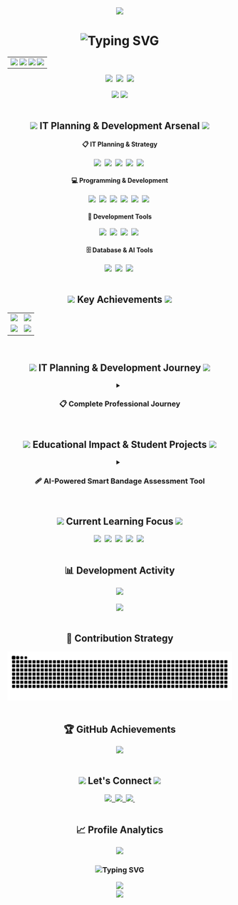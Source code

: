 <!--Header Section-->
<div align="center">
  <img src="https://capsule-render.vercel.app/api?type=waving&color=0:00D4FF,50:090979,100:020024&height=320&section=header&text=Sunwook%20Lee%20📋&fontSize=75&fontColor=ffffff&animation=twinkling&fontAlignY=38&stroke=ffffff&strokeWidth=1&desc=🌟%20Innovation%20Through%20Strategy%20🌟&descSize=18&descAlignY=62" />
</div>

<!--Introduction-->
<div align="center">
  <h1>
  <img src="https://readme-typing-svg.herokuapp.com?font=Comfortaa&weight=700&size=34&pause=1000&color=00D9FF&center=true&vCenter=true&multiline=true&width=800&height=100&lines=💡+IT+Strategic+Planner+%26+Developer;✨+Turning+Vision+into+Reality" alt="Typing SVG" />
  </h1>
  
<table>
  <tr>
    <td align="center">
      <img src="https://img.shields.io/badge/📋_IT_Strategy_Planner-00D4FF?style=for-the-badge&logoColor=ffffff&labelColor=090979" />
      <img src="https://img.shields.io/badge/🤖_AI_Developer-090979?style=for-the-badge&logoColor=ffffff&labelColor=4A90E2" />
      <img src="https://img.shields.io/badge/📚_Tech_Educator-4A90E2?style=for-the-badge&logoColor=ffffff&labelColor=00D4FF" />
      <img src="https://img.shields.io/badge/🎓_University_Student-00D4FF?style=for-the-badge&logoColor=ffffff&labelColor=090979" />
    </td>
  </tr>
</table>

<div align="center">
  <img src="https://img.shields.io/badge/📍_Location-South%20Korea-00D4FF?style=for-the-badge&logo=google-maps&logoColor=ffffff&labelColor=090979" />&nbsp
  <img src="https://img.shields.io/badge/🎯_Focus-IT%20Strategy%20%26%20AI-00D4FF?style=for-the-badge&logo=target&logoColor=ffffff&labelColor=090979" />&nbsp
  <img src="https://img.shields.io/badge/🤝_Status-Open%20to%20Collaboration-00D4FF?style=for-the-badge&logo=handshake&logoColor=ffffff&labelColor=090979" />
</div>


<br>

<!--GitHub Stats-->
<div align="center">
  <img src="https://github-readme-stats.vercel.app/api?username=SUNWOOKLEE04&show_icons=true&theme=tokyonight&hide_border=true&include_all_commits=true&count_private=true" />
  <img src="https://github-readme-streak-stats.herokuapp.com/?user=SUNWOOKLEE04&theme=tokyonight&hide_border=true" />
</div>

<br>


<!--Tech Stack-->
<h2 align="center">
  <img src="https://media.giphy.com/media/iY8CRBdQXODJSCERIr/giphy.gif" width="35">
  IT Planning & Development Arsenal
  <img src="https://media.giphy.com/media/iY8CRBdQXODJSCERIr/giphy.gif" width="35">
</h2>

<div align="center">
  <h4>📋 IT Planning & Strategy</h4>
  <img src="https://img.shields.io/badge/Project%20Planning-9932CC?style=for-the-badge&logo=notion&logoColor=white" />&nbsp
  <img src="https://img.shields.io/badge/System%20Design-4169E1?style=for-the-badge&logo=diagramsdotnet&logoColor=white" />&nbsp
  <img src="https://img.shields.io/badge/Requirements%20Analysis-32CD32?style=for-the-badge&logo=microsoftword&logoColor=white" />&nbsp
  <img src="https://img.shields.io/badge/Technical%20Documentation-FF4500?style=for-the-badge&logo=markdown&logoColor=white" />&nbsp
  <img src="https://img.shields.io/badge/Educational%20Strategy-6BCF7F?style=for-the-badge&logo=academia&logoColor=white" />&nbsp
</div>

<div align="center">
  <h4>💻 Programming & Development</h4>
  <img src="https://img.shields.io/badge/Python-3776AB?style=for-the-badge&logo=python&logoColor=white" />&nbsp
  <img src="https://img.shields.io/badge/Java-ED8B00?style=for-the-badge&logo=openjdk&logoColor=white" />&nbsp
  <img src="https://img.shields.io/badge/C++-00599C?style=for-the-badge&logo=cplusplus&logoColor=white" />&nbsp
  <img src="https://img.shields.io/badge/JavaScript-F7DF1E?style=for-the-badge&logo=javascript&logoColor=black" />&nbsp
  <img src="https://img.shields.io/badge/Flutter-02569B?style=for-the-badge&logo=flutter&logoColor=white" />&nbsp
  <img src="https://img.shields.io/badge/Django-092E20?style=for-the-badge&logo=django&logoColor=white" />&nbsp
</div>

<div align="center">
  <h4>🔧 Development Tools</h4>
  <img src="https://img.shields.io/badge/VS%20Code-007ACC?style=for-the-badge&logo=visualstudiocode&logoColor=white" />&nbsp
  <img src="https://img.shields.io/badge/Git-F05032?style=for-the-badge&logo=git&logoColor=white" />&nbsp
  <img src="https://img.shields.io/badge/GitHub-100000?style=for-the-badge&logo=github&logoColor=white" />&nbsp
  <img src="https://img.shields.io/badge/Notion-000000?style=for-the-badge&logo=notion&logoColor=white" />&nbsp
</div>

<div align="center">
  <h4>🗄️ Database & AI Tools</h4>
  <img src="https://img.shields.io/badge/SQLite-003B57?style=for-the-badge&logo=sqlite&logoColor=white" />&nbsp
  <img src="https://img.shields.io/badge/Google%20Gemini-4285F4?style=for-the-badge&logo=google&logoColor=white" />&nbsp
  <img src="https://img.shields.io/badge/API%20Integration-FF6B35?style=for-the-badge&logo=fastapi&logoColor=white" />&nbsp
</div>

<br>

<!--Key Achievements-->
<h2 align="center">
  <img src="https://media.giphy.com/media/3o7qDVHln5s9aZqs2k/giphy.gif" width="35">
  Key Achievements
  <img src="https://media.giphy.com/media/3o7qDVHln5s9aZqs2k/giphy.gif" width="35">
</h2>

<div align="center">
  <table>
    <tr>
      <td align="center">
        <img src="https://img.shields.io/badge/🏆_2021_Busan_AI_Competition-Future%20Education%20Director's%20Award-FF6B6B?style=for-the-badge" />
      </td>
      <td align="center">
        <img src="https://img.shields.io/badge/🏢_2024_CAHLP_Company-Professional%20Activity-FF9FF3?style=for-the-badge" />
      </td>
    </tr>
    <tr>
      <td align="center">
        <img src="https://img.shields.io/badge/🌏_2024_CEBU_LCIC-International%20Experience-F9CA24?style=for-the-badge" />
      </td>
      <td align="center">
        <img src="https://img.shields.io/badge/👨‍🏫_2025_Robotics_Club-Coding%20Instructor-6BCF7F?style=for-the-badge" />
      </td>
    </tr>
  </table>
</div>

<br>

<!--Professional Journey-->
<h2 align="center">
  <img src="https://media.giphy.com/media/VgCDAzcKvsR6OM0uWg/giphy.gif" width="50">
  IT Planning & Development Journey
  <img src="https://media.giphy.com/media/VgCDAzcKvsR6OM0uWg/giphy.gif" width="50">
</h2>

<div align="center">
  <details>
    <summary><h3>📋 Complete Professional Journey</h3></summary>
    <br>
    
<strong>🏆 2021 - Foundation & Competitive Excellence</strong>

| Achievement | Details |
|:---:|:---|
| ![Busan AI](https://img.shields.io/badge/🏆_Busan_AI_Competition-Future%20Education%20Director's%20Award-FF6B6B?style=for-the-badge) | **부산 AI 경진대회 - 미래교육원장상 입상**<br>• Role: Technical Strategy & AI Implementation Planning<br>• Achievement: Strategic approach to AI problem-solving<br>• Impact: Bridging technical and business requirements |
| ![ICT Hackathon](https://img.shields.io/badge/🎨_6th_ICT_Hackathon-Design%20Excellence%20Award-4ECDC4?style=for-the-badge) | **제6회 ICT 융합 해커톤 - 디자인상 입상**<br>• Role: UX Strategy & Technical Planning<br>• Innovation: User-centered design strategy<br>• Leadership: Cross-functional team coordination |
| ![Sports Data](https://img.shields.io/badge/⚽_Sports_Data_Competition-Prize%20Winner-45B7D1?style=for-the-badge) | **체육종합 데이터 활용 경진대회 - 입상**<br>• Role: Data Strategy & Analytics Planning<br>• Approach: Strategic data architecture design<br>• Output: Comprehensive analytics roadmap |
| ![PNU Datathon](https://img.shields.io/badge/📊_PNU_Datathon-Participant-96CEB4?style=for-the-badge) | **PNU 데이터톤 - 참여**<br>• Event: University-level data science competition<br>• Experience: Collaborative team project execution<br>• Learning: Real-world data science applications |

<br>

<strong>🚀 2024 - Strategic Growth & Professional Development</strong>

| Achievement | Details |
|:---:|:---|
| ![CAHLP](https://img.shields.io/badge/🏢_CAHLP_Company-Professional%20Activity-FF9FF3?style=for-the-badge) | **CAHLP Company - 활동**<br>• Role: IT Strategy Development & Implementation<br>• Responsibility: Technology roadmap planning<br>• Achievement: Enhanced organizational IT capabilities |
| ![CEBU](https://img.shields.io/badge/🌏_CEBU_LCIC-International%20Experience-F9CA24?style=for-the-badge) | **CEBU LCIC University - International Experience**<br>• Duration: July 2024 ~ August 2024<br>• Focus: Global IT trends & cross-cultural communication<br>• Growth: International IT market understanding |
| ![K-ICT Week](https://img.shields.io/badge/💻_K--ICT_Week_Busan-Exhibition%20Booth%20Operation-6C5CE7?style=for-the-badge) | **K-ICT Week in Busan / IT EXPO - 부스 운영**<br>• Role: Technology strategy presentation & networking<br>• Activity: Technology trend presentation<br>• Impact: Networking and technology promotion |
| ![DSAC](https://img.shields.io/badge/🎓_DSAC_M2/M3-Certificate%20Completion-A8E6CF?style=for-the-badge) | **DSAC M2/M3 - 수료**<br>• Focus: Advanced data science methodologies<br>• Learning: Cutting-edge analysis techniques<br>• Project: Real-world practical applications |
| ![D-COSS](https://img.shields.io/badge/🤖_D--COSS-AI%20Capacity%20Building%20Completion-FFD93D?style=for-the-badge) | **D-COSS 인공지능 활용 역량강화 - 수료**<br>• Program: AI application skill enhancement<br>• Technology: Latest AI technology mastery<br>• Application: Practical implementation capabilities |

<br>

<strong>👨‍🏫 2025 - Leadership & Knowledge Transfer</strong>

| Achievement | Details |
|:---:|:---|
| ![Robotics Club](https://img.shields.io/badge/🤖_Robotics&Coding_Club-Coding%20Instructor-6BCF7F?style=for-the-badge) | **로봇&코딩 클럽 - 코딩 교사 재직 (2025~)**<br>• Position: Currently serving as Coding Instructor<br>• Mission: Youth coding education and mentorship<br>• Specialty: Robotics programming instruction<br>• Impact: Nurturing next-generation tech talent |

  </details>
</div>

<br>

<!--Educational Projects Section-->
<h2 align="center">
  <img src="https://media.giphy.com/media/LaVp0AyqR5bGsC5Cbm/giphy.gif" width="50">
  Educational Impact & Student Projects
  <img src="https://media.giphy.com/media/LaVp0AyqR5bGsC5Cbm/giphy.gif" width="50">
</h2>

<div align="center">
  <details>
    <summary><h3>🩹 AI-Powered Smart Bandage Assessment Tool</h3></summary>
    <br>
    <table>
      <tr>
        <td align="center" width="350">
          <img src="https://img.shields.io/badge/🩹_AI_Smart_Bandage-Healthcare%20Innovation-brightgreen?style=for-the-badge" />
        </td>
        <td align="left">
          <strong>AI-Powered Smart Bandage Assessment Tool</strong><br>
          • <strong>Period:</strong> April 14-21, 2025 (7-day intensive sprint)<br>
          • <strong>Type:</strong> 1:1 Educational mentoring with pre-med student<br>
          • <strong>Innovation:</strong> QR-coded bandage packaging + AI web platform<br>
          • <strong>Tech Stack:</strong> Python Flask, Google Gemini Vision API, HTML/CSS/JS<br>
          • <strong>Repository:</strong> <a href="https://github.com/SUNWOOKLEE04/AI-education-projects/tree/main/ai-wound-assessment-tool">ai-wound-assessment-tool</a>
        </td>
      </tr>
      <tr>
        <td align="center">
          <img src="https://img.shields.io/badge/📖_Educational_Impact-Knowledge%20Transfer-blue?style=for-the-badge" />
        </td>
        <td align="left">
          <strong>Learning Outcomes & Mentoring Impact</strong><br>
          • <strong>Methodology:</strong> Hands-on project-based learning approach<br>
          • <strong>Student Growth:</strong> From concept to working prototype with presentation<br>
          • <strong>Skills Developed:</strong> AI integration, web development, product thinking<br>
          • <strong>Real-world Application:</strong> Physical product + digital solution integration<br>
          • <strong>Educational Value:</strong> Bridging healthcare and technology sectors<br>
          • <strong>Timeline Success:</strong> Complete solution in 7-day sprint format
        </td>
      </tr>
    </table>
  </details>
</div>

<br>

<!--Currently Learning-->
<h2 align="center">
  <img src="https://media.giphy.com/media/WUlplcMpOCEmTGBtBW/giphy.gif" width="35">
  Current Learning Focus
  <img src="https://media.giphy.com/media/WUlplcMpOCEmTGBtBW/giphy.gif" width="35">
</h2>
<div align="center">
  <img src="https://img.shields.io/badge/IT%20Strategic%20Planning-9932CC?style=for-the-badge&logo=strategy&logoColor=white" />&nbsp
  <img src="https://img.shields.io/badge/AI%20Fine%20Tuning-00D9FF?style=for-the-badge&logo=openai&logoColor=white" />&nbsp
  <img src="https://img.shields.io/badge/Business%20Analysis-4169E1?style=for-the-badge&logo=chart-line&logoColor=white" />&nbsp
  <img src="https://img.shields.io/badge/Model%20Optimization-FF6F00?style=for-the-badge&logo=tensorflow&logoColor=white" />&nbsp
  <img src="https://img.shields.io/badge/Product%20Planning-32CD32?style=for-the-badge&logo=product-hunt&logoColor=white" />&nbsp
</div>

<br>

<!--Activity Graph-->
<div align="center">
  <h2>📊 Development Activity</h2>
  <img src="https://github-readme-activity-graph.vercel.app/graph?username=SUNWOOKLEE04&theme=tokyo-night&hide_border=true&bg_color=1a1b27&color=70a5fd&line=bf91f3&point=38bdae&area=true" />
</div>

<br>

<!--Languages Stats-->
<div align="center">
  <img src="https://github-readme-stats.vercel.app/api/top-langs/?username=SUNWOOKLEE04&layout=compact&theme=tokyonight&hide_border=true&langs_count=8" />
</div>

<br>

<!--Snake Animation-->
<div align="center">
  <h2>🐍 Contribution Strategy</h2>
  <picture>
    <source media="(prefers-color-scheme: dark)" srcset="https://raw.githubusercontent.com/SUNWOOKLEE04/SUNWOOKLEE04/output/github-contribution-grid-snake-dark.svg">
    <source media="(prefers-color-scheme: light)" srcset="https://raw.githubusercontent.com/SUNWOOKLEE04/SUNWOOKLEE04/output/github-contribution-grid-snake.svg">
    <img alt="github contribution grid snake animation" src="https://raw.githubusercontent.com/SUNWOOKLEE04/SUNWOOKLEE04/output/github-contribution-grid-snake.svg">
  </picture>
</div>

<br>

<!--GitHub Trophies-->
<div align="center">
  <h2>🏆 GitHub Achievements</h2>
  <img src="https://github-profile-trophy.vercel.app/?username=SUNWOOKLEE04&theme=tokyonight&column=4&margin-w=15&margin-h=15&no-bg=true&no-frame=true" />
</div>

<br>

<!--Connect-->
<h2 align="center">
  <img src="https://media.giphy.com/media/LnQjpWaON8nhr21vNW/giphy.gif" width="60">
  Let's Connect
  <img src="https://media.giphy.com/media/LnQjpWaON8nhr21vNW/giphy.gif" width="60">
</h2>

<div align="center">
  <a href="mailto:developsun04@gmail.com">
    <img src="https://img.shields.io/badge/Email-D14836?style=for-the-badge&logo=gmail&logoColor=white"/>&nbsp
  </a>
  <a href="https://www.linkedin.com/in/sunwook-lee-it-strategy/">
    <img src="https://img.shields.io/badge/LinkedIn-0077B5?style=for-the-badge&logo=linkedin&logoColor=white"/>&nbsp
  </a>
  <a href="https://github.com/SUNWOOKLEE04">
    <img src="https://img.shields.io/badge/GitHub-100000?style=for-the-badge&logo=github&logoColor=white"/>&nbsp
  </a>
</div>

<br>

<!--Profile Stats-->
<div align="center">
  <h2>📈 Profile Analytics</h2>
  <img src="https://komarev.com/ghpvc/?username=SUNWOOKLEE04&style=for-the-badge&color=blueviolet&label=PROFILE+VIEWS" />
</div>

<div align="center">
  <h3>
    <img src="https://readme-typing-svg.herokuapp.com?font=Fira+Code&size=20&pause=3000&color=00D9FF&center=true&vCenter=true&width=800&lines=Strategic+thinking+meets+technical+excellence!+📋;Let's+build+innovative+solutions+together!+🚀;Open+to+collaboration+and+exciting+opportunities+💡" alt="Typing SVG" />
  </h3>
</div>

<!--Quote-->
<div align="center">
  <img src="https://quotes-github-readme.vercel.app/api?type=horizontal&theme=tokyonight" />
</div>

<!--Footer-->
<div align="center">
  <img src="https://capsule-render.vercel.app/api?type=waving&color=0:00D4FF,50:090979,100:020024&height=100&section=footer" />
</div>
